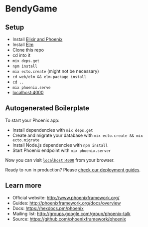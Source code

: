 # BendyGame

## Setup
- Install [Elixir and Phoenix](http://www.phoenixframework.org/docs/installation)
- Install [Elm](http://elm-lang.org:1234/install)
- Clone this repo
- cd into it
- `mix deps.get`
- `npm install`
- `mix ecto.create` (might not be necessary)
- `cd web/elm && elm-package install`
- `cd ..`
- `mix phoenix.serve`
- [localhost:4000](http://localhost:4000)

## Autogenerated Boilerplate

To start your Phoenix app:

  * Install dependencies with `mix deps.get`
  * Create and migrate your database with `mix ecto.create && mix ecto.migrate`
  * Install Node.js dependencies with `npm install`
  * Start Phoenix endpoint with `mix phoenix.server`

Now you can visit [`localhost:4000`](http://localhost:4000) from your browser.

Ready to run in production? Please [check our deployment guides](http://www.phoenixframework.org/docs/deployment).

## Learn more

  * Official website: http://www.phoenixframework.org/
  * Guides: http://phoenixframework.org/docs/overview
  * Docs: https://hexdocs.pm/phoenix
  * Mailing list: http://groups.google.com/group/phoenix-talk
  * Source: https://github.com/phoenixframework/phoenix
